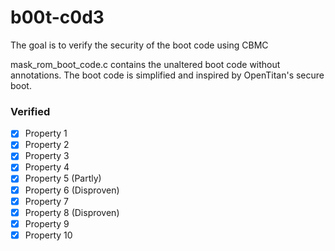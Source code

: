 # b00t-c0d3
The goal is to verify the security of the boot code using CBMC

mask_rom_boot_code.c contains the unaltered boot code without annotations. The boot code is simplified and inspired by OpenTitan's secure boot.


### Verified
- [x] Property 1
- [x] Property 2
- [x] Property 3
- [x] Property 4
- [x] Property 5 (Partly)
- [x] Property 6 (Disproven)
- [x] Property 7
- [x] Property 8 (Disproven)
- [x] Property 9
- [x] Property 10
